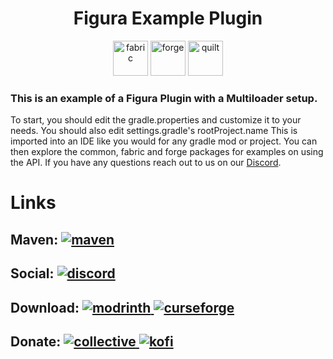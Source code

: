 <h1 align="center"> Figura Example Plugin</h1>
<p align="center">
  <img alt="fabric" height="56" src="https://cdn.jsdelivr.net/npm/@intergrav/devins-badges@3/assets/cozy/supported/fabric_vector.svg">
  <img alt="forge" height="56" src="https://cdn.jsdelivr.net/npm/@intergrav/devins-badges@3/assets/cozy/supported/forge_vector.svg">
  <img alt="quilt" height="56" src="https://cdn.jsdelivr.net/npm/@intergrav/devins-badges@3/assets/cozy/supported/quilt_vector.svg">
</p>


### This is an example of a Figura Plugin with a Multiloader setup.
To start, you should edit the gradle.properties and customize it to your needs. You should also edit settings.gradle's rootProject.name
This is imported into an IDE like you would for any gradle mod or project. You can then explore the common, fabric and forge packages for examples on using the API.
If you have any questions reach out to us on our [Discord](https://discord.gg/figuramc).



# Links
[discord]: https://discord.com/api/guilds/1129805506354085959/widget.png
[modrinth]: https://img.shields.io/badge/Modrinth-1bd96a?logo=modrinth&logoColor=ffffff&labelColor=1bd96a
[curseforge]: https://img.shields.io/badge/CurseForge-f16436?logo=curseforge&logoColor=ffffff&labelColor=f16436
[kofi]: https://img.shields.io/badge/Ko--fi-00b9fe?logo=kofi&logoColor=ffffff&labelColor=00b9fe
[collective]: https://img.shields.io/badge/Open%20Collective-83b3fb?logo=opencollective&logoColor=ffffff&labelColor=83b3fb
[collective]: https://img.shields.io/badge/Open%20Collective-83b3fb?logo=opencollective&logoColor=ffffff&labelColor=83b3fb
[maven]: https://img.shields.io/badge/Figura%20Maven-figuraMaven?logo=GitHub&labelColor=blue&color=blue


## Maven: [![maven]](https://maven.figuramc.org/#/releases/org/figuramc/figura-common-intermediary)

## Social: [ ![discord][] ](https://discord.gg/figuramc)

## Download: [ ![modrinth] ](https://modrinth.com/mod/figura) [ ![curseforge][] ](https://curseforge.com/minecraft/mc-mods/figura)

## Donate: [ ![collective][] ](https://opencollective.com/figura) [ ![kofi][] ](https://ko-fi.com/skyrina)
